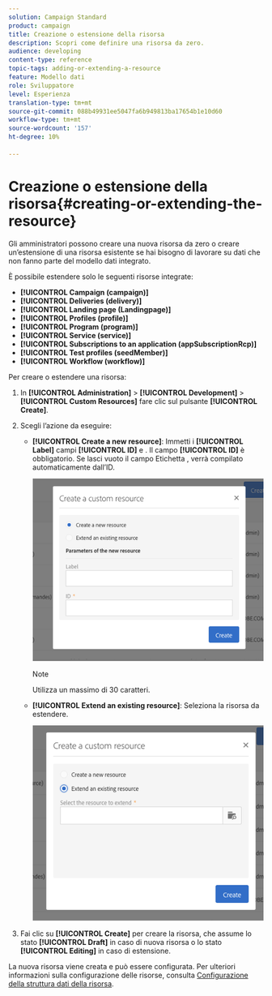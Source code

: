 ```yaml
---
solution: Campaign Standard
product: campaign
title: Creazione o estensione della risorsa
description: Scopri come definire una risorsa da zero.
audience: developing
content-type: reference
topic-tags: adding-or-extending-a-resource
feature: Modello dati
role: Sviluppatore
level: Esperienza
translation-type: tm+mt
source-git-commit: 088b49931ee5047fa6b949813ba17654b1e10d60
workflow-type: tm+mt
source-wordcount: '157'
ht-degree: 10%

---
```



# Creazione o estensione della risorsa{#creating-or-extending-the-resource}

Gli amministratori possono creare una nuova risorsa da zero o creare un’estensione di una risorsa esistente se hai bisogno di lavorare su dati che non fanno parte del modello dati integrato.

È possibile estendere solo le seguenti risorse integrate:

* **[!UICONTROL Campaign (campaign)]**
* **[!UICONTROL Deliveries (delivery)]**
* **[!UICONTROL Landing page (Landingpage)]**
* **[!UICONTROL Profiles (profile)]**
* **[!UICONTROL Program (program)]**
* **[!UICONTROL Service (service)]**
* **[!UICONTROL Subscriptions to an application (appSubscriptionRcp)]**
* **[!UICONTROL Test profiles (seedMember)]**
* **[!UICONTROL Workflow (workflow)]**

Per creare o estendere una risorsa:

1. In **[!UICONTROL Administration]** > **[!UICONTROL Development]** > **[!UICONTROL Custom Resources]** fare clic sul pulsante **[!UICONTROL Create]**.
1. Scegli l’azione da eseguire:

   * **[!UICONTROL Create a new resource]**: Immetti i  **[!UICONTROL Label]** campi  **[!UICONTROL ID]** e . Il campo **[!UICONTROL ID]** è obbligatorio. Se lasci vuoto il campo Etichetta , verrà compilato automaticamente dall’ID.

      ![](assets/schema_extension_2.png)

      >[!NOTE]
      >
      >Utilizza un massimo di 30 caratteri.

   * **[!UICONTROL Extend an existing resource]**: Seleziona la risorsa da estendere.

      ![](assets/schema_extension_10.png)

1. Fai clic su **[!UICONTROL Create]** per creare la risorsa, che assume lo stato **[!UICONTROL Draft]** in caso di nuova risorsa o lo stato **[!UICONTROL Editing]** in caso di estensione.

La nuova risorsa viene creata e può essere configurata. Per ulteriori informazioni sulla configurazione delle risorse, consulta [Configurazione della struttura dati della risorsa](../../developing/using/configuring-the-resource-s-data-structure.md).
